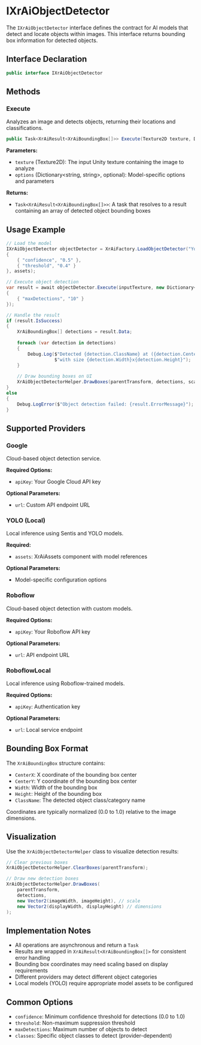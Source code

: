 # IXrAiObjectDetector

The `IXrAiObjectDetector` interface defines the contract for AI models that detect and locate objects within images. This interface returns bounding box information for detected objects.

## Interface Declaration

```csharp
public interface IXrAiObjectDetector
```

## Methods

### Execute

Analyzes an image and detects objects, returning their locations and classifications.

```csharp
public Task<XrAiResult<XrAiBoundingBox[]>> Execute(Texture2D texture, Dictionary<string, string> options = null)
```

**Parameters:**
- `texture` (Texture2D): The input Unity texture containing the image to analyze
- `options` (Dictionary<string, string>, optional): Model-specific options and parameters

**Returns:**
- `Task<XrAiResult<XrAiBoundingBox[]>>`: A task that resolves to a result containing an array of detected object bounding boxes

## Usage Example

```csharp
// Load the model
IXrAiObjectDetector objectDetector = XrAiFactory.LoadObjectDetector("Yolo", new Dictionary<string, string>
{
    { "confidence", "0.5" },
    { "threshold", "0.4" }
}, assets);

// Execute object detection
var result = await objectDetector.Execute(inputTexture, new Dictionary<string, string>
{
    { "maxDetections", "10" }
});

// Handle the result
if (result.IsSuccess)
{
    XrAiBoundingBox[] detections = result.Data;
    
    foreach (var detection in detections)
    {
        Debug.Log($"Detected {detection.ClassName} at ({detection.CenterX}, {detection.CenterY}) " +
                  $"with size {detection.Width}x{detection.Height}");
    }
    
    // Draw bounding boxes on UI
    XrAiObjectDetectorHelper.DrawBoxes(parentTransform, detections, scale, dimensions);
}
else
{
    Debug.LogError($"Object detection failed: {result.ErrorMessage}");
}
```

## Supported Providers

### Google
Cloud-based object detection service.

**Required Options:**
- `apiKey`: Your Google Cloud API key

**Optional Parameters:**
- `url`: Custom API endpoint URL

### YOLO (Local)
Local inference using Sentis and YOLO models.

**Required:**
- `assets`: XrAiAssets component with model references

**Optional Parameters:**
- Model-specific configuration options

### Roboflow
Cloud-based object detection with custom models.

**Required Options:**
- `apiKey`: Your Roboflow API key

**Optional Parameters:**
- `url`: API endpoint URL

### RoboflowLocal
Local inference using Roboflow-trained models.

**Required Options:**
- `apiKey`: Authentication key

**Optional Parameters:**
- `url`: Local service endpoint

## Bounding Box Format

The `XrAiBoundingBox` structure contains:
- `CenterX`: X coordinate of the bounding box center
- `CenterY`: Y coordinate of the bounding box center  
- `Width`: Width of the bounding box
- `Height`: Height of the bounding box
- `ClassName`: The detected object class/category name

Coordinates are typically normalized (0.0 to 1.0) relative to the image dimensions.

## Visualization

Use the `XrAiObjectDetectorHelper` class to visualize detection results:

```csharp
// Clear previous boxes
XrAiObjectDetectorHelper.ClearBoxes(parentTransform);

// Draw new detection boxes
XrAiObjectDetectorHelper.DrawBoxes(
    parentTransform, 
    detections, 
    new Vector2(imageWidth, imageHeight), // scale
    new Vector2(displayWidth, displayHeight) // dimensions
);
```

## Implementation Notes

- All operations are asynchronous and return a `Task`
- Results are wrapped in `XrAiResult<XrAiBoundingBox[]>` for consistent error handling
- Bounding box coordinates may need scaling based on display requirements
- Different providers may detect different object categories
- Local models (YOLO) require appropriate model assets to be configured

## Common Options

- `confidence`: Minimum confidence threshold for detections (0.0 to 1.0)
- `threshold`: Non-maximum suppression threshold
- `maxDetections`: Maximum number of objects to detect
- `classes`: Specific object classes to detect (provider-dependent)
